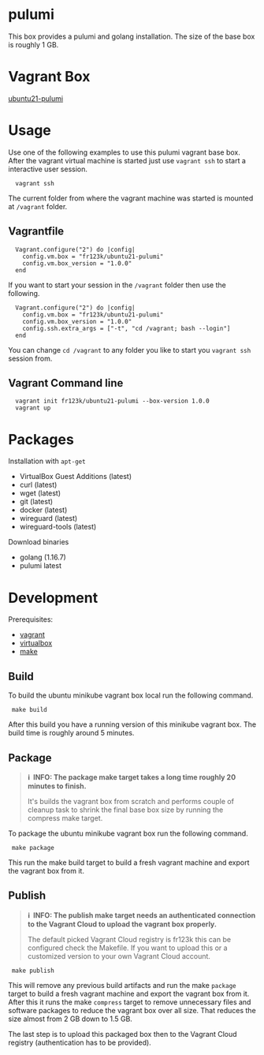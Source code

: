 # pulumi

This box provides a pulumi and golang installation. The size of the base box is roughly 1 GB. 

# Vagrant Box

[ubuntu21-pulumi](https://app.vagrantup.com/fr123k/boxes/ubuntu21-pulumi)

# Usage

Use one of the following examples to use this pulumi vagrant base box. After the vagrant virtual machine is started just use `vagrant ssh` to start a interactive user session.

```
  vagrant ssh
```

The current folder from where the vagrant machine was started is mounted at `/vagrant` folder.

## Vagrantfile

```
  Vagrant.configure("2") do |config|
    config.vm.box = "fr123k/ubuntu21-pulumi"
    config.vm.box_version = "1.0.0"
  end
```

If you want to start your session in the `/vagrant` folder then use the following.

```
  Vagrant.configure("2") do |config|
    config.vm.box = "fr123k/ubuntu21-pulumi"
    config.vm.box_version = "1.0.0"
    config.ssh.extra_args = ["-t", "cd /vagrant; bash --login"]
  end
```

You can change `cd /vagrant` to any folder you like to start you `vagrant ssh` session from.


## Vagrant Command line

```
  vagrant init fr123k/ubuntu21-pulumi --box-version 1.0.0
  vagrant up
```

# Packages

Installation with `apt-get`
* VirtualBox Guest Additions (latest)
* curl (latest)
* wget (latest)
* git (latest)
* docker (latest)
* wireguard (latest)
* wireguard-tools (latest)

Download binaries
* golang (1.16.7)
* pulumi latest

# Development

Prerequisites:
* [vagrant](https://www.vagrantup.com/)
* [virtualbox](https://www.virtualbox.org/)
* [make](https://www.gnu.org/software/make/)

## Build

To build the ubuntu minikube vagrant box local run the following command.
```
 make build
```
After this build you have a running version of this minikube vagrant box. The build time is roughly around 5 minutes.

## Package

> **:information_source:&nbsp; INFO: The package make target takes a long time roughly 20 minutes to finish.**
>
> It's builds the vagrant box from scratch and performs couple of cleanup task to shrink the final base box size by running the compress make target.

To package the ubuntu minikube vagrant box run the following command.
```
 make package
```
This run the make build target to build a fresh vagrant machine and export the vagrant box from it.

## Publish

> **:information_source:&nbsp; INFO: The publish make target needs an authenticated connection to the Vagrant Cloud to upload the vagrant box properly.**
>
> The default picked Vagrant Cloud registry is fr123k this can be configured check the Makefile. If you want to upload this or a customized version to your own Vagrant Cloud account.

```
 make publish
```
This will remove any previous build artifacts and run the make `package` target to build a fresh vagrant machine and export the vagrant box from it. After this it runs the make `compress` target to remove unnecessary files and software packages to reduce the vagrant box over all size. That reduces the size almost from 2 GB down to 1.5 GB.

The last step is to upload this packaged box then to the Vagrant Cloud registry (authentication has to be provided).

